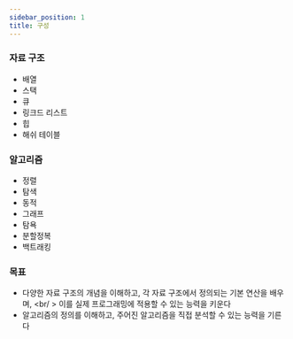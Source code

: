 ```yaml
---
sidebar_position: 1
title: 구성
---
```


### 자료 구조

- 배열
- 스택
- 큐
- 링크드 리스트
- 힙
- 해쉬 테이블

### 알고리즘

- 정렬
- 탐색
- 동적
- 그래프
- 탐욕
- 분할정복
- 백트래킹

### 목표

- 다양한 자료 구조의 개념을 이해하고, 각 자료 구조에서 정의되는 기본 연산을 배우며, <br/ >
  이를 실제 프로그래밍에 적용할 수 있는 능력을 키운다
- 알고리즘의 정의를 이해하고, 주어진 알고리즘을 직접 분석할 수 있는 능력을 기른다
